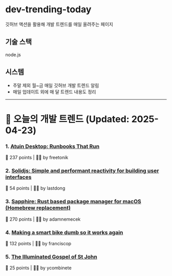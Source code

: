 # dev-trending-today
깃허브 액션을 활용해 개발 트렌드를 매일 올려주는 페이지

## 기술 스택
node.js
## 시스템
- 주말 제외 월~금 매일 깃허브 개발 트렌드 알림
- 매일 업데이트 외에 매 달 트렌드 내용도 정리
---

# 📰 오늘의 개발 트렌드 (Updated: 2025-04-23)

### 1. [Atuin Desktop: Runbooks That Run](https://blog.atuin.sh/atuin-desktop-runbooks-that-run/)
💬 237 points | 🧑‍💻 by freetonik

### 2. [Solidjs: Simple and performant reactivity for building user interfaces](https://www.solidjs.com/)
💬 54 points | 🧑‍💻 by lastdong

### 3. [Sapphire: Rust based package manager for macOS (Homebrew replacement)](https://github.com/alexykn/sapphire)
💬 270 points | 🧑‍💻 by adamnemecek

### 4. [Making a smart bike dumb so it works again](https://francisco.io/blog/making-a-smart-bike-dumb-work-again/)
💬 132 points | 🧑‍💻 by franciscop

### 5. [The Illuminated Gospel of St John](https://www.cambridge.org/universitypress/bibles/illuminated-gospel-of-st-john)
💬 25 points | 🧑‍💻 by ycombinete

